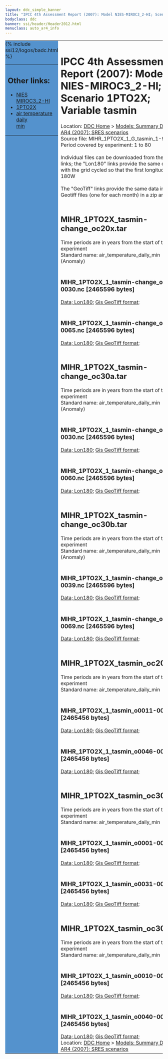 ```yaml
---
layout: ddc_simple_banner
title: "IPCC 4th Assessment Report (2007): Model NIES-MIROC3_2-HI; Scenario 1PTO2X; Variable tasmin"
bodyclass: ddc
banner: ssi/header/Header2012.html
menuclass: auto_ar4_info
---
```



<table width="100%" border="0" cellspacing="0" cellpadding="0" style="border-collapse: collapse;">
<tr style="margin:0;padding:0;border:0;">
<td style="margin:0;padding:0;border:0;height:1pt;width:150pt;background:#5492CD;" valign="top" >

<div id="lh-col2" class="auto_ar4_info">
<table class="menumain" bgcolor="#5492CD" cellspacing="0" width="100%" border="0">
<tr><td>
<h2> Other links:</h2>
<ul>
<li><a href="/auto/ar4/model-NIES-MIROC3_2-HI.html">NIES<br/>MIROC3_2-HI</a></li>
<li><a href="/auto/ar4/scenario-1PTO2X.html">1PTO2X</a></li>
<li><a href="/auto/ar4/var-air_temperature_daily_min.html">air temperature daily<br/> min</a></li>
</ul>
</td></tr>
{% include ssi12/logos/badc.html %}
</table>
</div>
</td>
<td><h1>IPCC 4th Assessment Report (2007): Model NIES-MIROC3_2-HI; Scenario 1PTO2X; Variable tasmin</h1>

<!-- Breadcrumb1 -->
<div id="breadcrumb1" align="left">
Location: <a href="/index.html">DDC Home</a> > <a href="/sim/gcm_clim/">Models: Summary Data</a>
> <a href="/sim/gcm_clim/SRES_AR4/index.html">AR4 (2007): SRES scenarios</a>
</div>
<!-- End of Breadcrumb1 -->Source file: MIHR_1PTO2X_1_G_tasmin_1-960.grb
<br/>
Period covered by experiment: 1 to 80<br/>
<br/>Individual files can be downloaded from the "data" links; the "Lon180" links provide the same data
         with the grid cycled so that the first longitude is 180W<br/>
<br/>The "GeoTiff" links provide the same data in 12 Geotiff files (one for each month)
          in a zip archive<br/>
<br/><h2>MIHR_1PTO2X_tasmin-change_oc20x.tar</h2>
Time periods are in years from the start of the experiment<br/>
Standard name: air_temperature_daily_min (Anomaly)<br>
<br/><h3>MIHR_1PTO2X_1_tasmin-change_o0011-0030.nc [2465596 bytes]</h3>
<a href="http://apps.ipcc-data.org/cgi-bin/downl/ar4_nc/tasmin/MIHR_1PTO2X_1_tasmin-change_o0011-0030.nc">Data; </a><a href="http://apps.ipcc-data.org/cgi-bin/downl/ar4_nc/tasmin/MIHR_1PTO2X_1_tasmin-change_o0011-0030.cyto180.nc"> Lon180</a>; <a href="/cgi-bin/downl/ar4_tif/tasmin/MIHR_1PTO2X_1_tasmin-change_o0011-0030.zip">Gis GeoTiff format; </a><br/>
<br/><h3>MIHR_1PTO2X_1_tasmin-change_o0046-0065.nc [2465596 bytes]</h3>
<a href="http://apps.ipcc-data.org/cgi-bin/downl/ar4_nc/tasmin/MIHR_1PTO2X_1_tasmin-change_o0046-0065.nc">Data; </a><a href="http://apps.ipcc-data.org/cgi-bin/downl/ar4_nc/tasmin/MIHR_1PTO2X_1_tasmin-change_o0046-0065.cyto180.nc"> Lon180</a>; <a href="/cgi-bin/downl/ar4_tif/tasmin/MIHR_1PTO2X_1_tasmin-change_o0046-0065.zip">Gis GeoTiff format; </a><br/>
<br/><h2>MIHR_1PTO2X_tasmin-change_oc30a.tar</h2>
Time periods are in years from the start of the experiment<br/>
Standard name: air_temperature_daily_min (Anomaly)<br>
<br/><h3>MIHR_1PTO2X_1_tasmin-change_o0001-0030.nc [2465596 bytes]</h3>
<a href="http://apps.ipcc-data.org/cgi-bin/downl/ar4_nc/tasmin/MIHR_1PTO2X_1_tasmin-change_o0001-0030.nc">Data; </a><a href="http://apps.ipcc-data.org/cgi-bin/downl/ar4_nc/tasmin/MIHR_1PTO2X_1_tasmin-change_o0001-0030.cyto180.nc"> Lon180</a>; <a href="/cgi-bin/downl/ar4_tif/tasmin/MIHR_1PTO2X_1_tasmin-change_o0001-0030.zip">Gis GeoTiff format; </a><br/>
<br/><h3>MIHR_1PTO2X_1_tasmin-change_o0031-0060.nc [2465596 bytes]</h3>
<a href="http://apps.ipcc-data.org/cgi-bin/downl/ar4_nc/tasmin/MIHR_1PTO2X_1_tasmin-change_o0031-0060.nc">Data; </a><a href="http://apps.ipcc-data.org/cgi-bin/downl/ar4_nc/tasmin/MIHR_1PTO2X_1_tasmin-change_o0031-0060.cyto180.nc"> Lon180</a>; <a href="/cgi-bin/downl/ar4_tif/tasmin/MIHR_1PTO2X_1_tasmin-change_o0031-0060.zip">Gis GeoTiff format; </a><br/>
<br/><h2>MIHR_1PTO2X_tasmin-change_oc30b.tar</h2>
Time periods are in years from the start of the experiment<br/>
Standard name: air_temperature_daily_min (Anomaly)<br>
<br/><h3>MIHR_1PTO2X_1_tasmin-change_o0010-0039.nc [2465596 bytes]</h3>
<a href="http://apps.ipcc-data.org/cgi-bin/downl/ar4_nc/tasmin/MIHR_1PTO2X_1_tasmin-change_o0010-0039.nc">Data; </a><a href="http://apps.ipcc-data.org/cgi-bin/downl/ar4_nc/tasmin/MIHR_1PTO2X_1_tasmin-change_o0010-0039.cyto180.nc"> Lon180</a>; <a href="/cgi-bin/downl/ar4_tif/tasmin/MIHR_1PTO2X_1_tasmin-change_o0010-0039.zip">Gis GeoTiff format; </a><br/>
<br/><h3>MIHR_1PTO2X_1_tasmin-change_o0040-0069.nc [2465596 bytes]</h3>
<a href="http://apps.ipcc-data.org/cgi-bin/downl/ar4_nc/tasmin/MIHR_1PTO2X_1_tasmin-change_o0040-0069.nc">Data; </a><a href="http://apps.ipcc-data.org/cgi-bin/downl/ar4_nc/tasmin/MIHR_1PTO2X_1_tasmin-change_o0040-0069.cyto180.nc"> Lon180</a>; <a href="/cgi-bin/downl/ar4_tif/tasmin/MIHR_1PTO2X_1_tasmin-change_o0040-0069.zip">Gis GeoTiff format; </a><br/>
<br/><h2>MIHR_1PTO2X_tasmin_oc20x.tar</h2>
Time periods are in years from the start of the experiment<br/>
Standard name: air_temperature_daily_min<br>
<br/><h3>MIHR_1PTO2X_1_tasmin_o0011-0030.nc [2465456 bytes]</h3>
<a href="http://apps.ipcc-data.org/cgi-bin/downl/ar4_nc/tasmin/MIHR_1PTO2X_1_tasmin_o0011-0030.nc">Data; </a><a href="http://apps.ipcc-data.org/cgi-bin/downl/ar4_nc/tasmin/MIHR_1PTO2X_1_tasmin_o0011-0030.cyto180.nc"> Lon180</a>; <a href="/cgi-bin/downl/ar4_tif/tasmin/MIHR_1PTO2X_1_tasmin_o0011-0030.zip">Gis GeoTiff format; </a><br/>
<br/><h3>MIHR_1PTO2X_1_tasmin_o0046-0065.nc [2465456 bytes]</h3>
<a href="http://apps.ipcc-data.org/cgi-bin/downl/ar4_nc/tasmin/MIHR_1PTO2X_1_tasmin_o0046-0065.nc">Data; </a><a href="http://apps.ipcc-data.org/cgi-bin/downl/ar4_nc/tasmin/MIHR_1PTO2X_1_tasmin_o0046-0065.cyto180.nc"> Lon180</a>; <a href="/cgi-bin/downl/ar4_tif/tasmin/MIHR_1PTO2X_1_tasmin_o0046-0065.zip">Gis GeoTiff format; </a><br/>
<br/><h2>MIHR_1PTO2X_tasmin_oc30a.tar</h2>
Time periods are in years from the start of the experiment<br/>
Standard name: air_temperature_daily_min<br>
<br/><h3>MIHR_1PTO2X_1_tasmin_o0001-0030.nc [2465456 bytes]</h3>
<a href="http://apps.ipcc-data.org/cgi-bin/downl/ar4_nc/tasmin/MIHR_1PTO2X_1_tasmin_o0001-0030.nc">Data; </a><a href="http://apps.ipcc-data.org/cgi-bin/downl/ar4_nc/tasmin/MIHR_1PTO2X_1_tasmin_o0001-0030.cyto180.nc"> Lon180</a>; <a href="/cgi-bin/downl/ar4_tif/tasmin/MIHR_1PTO2X_1_tasmin_o0001-0030.zip">Gis GeoTiff format; </a><br/>
<br/><h3>MIHR_1PTO2X_1_tasmin_o0031-0060.nc [2465456 bytes]</h3>
<a href="http://apps.ipcc-data.org/cgi-bin/downl/ar4_nc/tasmin/MIHR_1PTO2X_1_tasmin_o0031-0060.nc">Data; </a><a href="http://apps.ipcc-data.org/cgi-bin/downl/ar4_nc/tasmin/MIHR_1PTO2X_1_tasmin_o0031-0060.cyto180.nc"> Lon180</a>; <a href="/cgi-bin/downl/ar4_tif/tasmin/MIHR_1PTO2X_1_tasmin_o0031-0060.zip">Gis GeoTiff format; </a><br/>
<br/><h2>MIHR_1PTO2X_tasmin_oc30b.tar</h2>
Time periods are in years from the start of the experiment<br/>
Standard name: air_temperature_daily_min<br>
<br/><h3>MIHR_1PTO2X_1_tasmin_o0010-0039.nc [2465456 bytes]</h3>
<a href="http://apps.ipcc-data.org/cgi-bin/downl/ar4_nc/tasmin/MIHR_1PTO2X_1_tasmin_o0010-0039.nc">Data; </a><a href="http://apps.ipcc-data.org/cgi-bin/downl/ar4_nc/tasmin/MIHR_1PTO2X_1_tasmin_o0010-0039.cyto180.nc"> Lon180</a>; <a href="/cgi-bin/downl/ar4_tif/tasmin/MIHR_1PTO2X_1_tasmin_o0010-0039.zip">Gis GeoTiff format; </a><br/>
<br/><h3>MIHR_1PTO2X_1_tasmin_o0040-0069.nc [2465456 bytes]</h3>
<a href="http://apps.ipcc-data.org/cgi-bin/downl/ar4_nc/tasmin/MIHR_1PTO2X_1_tasmin_o0040-0069.nc">Data; </a><a href="http://apps.ipcc-data.org/cgi-bin/downl/ar4_nc/tasmin/MIHR_1PTO2X_1_tasmin_o0040-0069.cyto180.nc"> Lon180</a>; <a href="/cgi-bin/downl/ar4_tif/tasmin/MIHR_1PTO2X_1_tasmin_o0040-0069.zip">Gis GeoTiff format; </a><br/>
<!-- Breadcrumb2 -->
<div id="breadcrumb2" align="left">
Location: <a href="/index.html">DDC Home</a> > <a href="/sim/gcm_clim/">Models: Summary Data</a>
> <a href="/sim/gcm_clim/SRES_AR4/index.html">AR4 (2007): SRES scenarios</a>
</div>
<!-- End of Breadcrumb2 --></td></tr></table>
